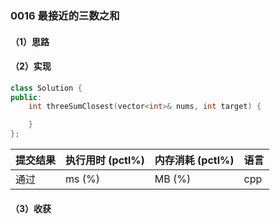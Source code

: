 ### 0016 最接近的三数之和

#### （1）思路

#### （2）实现

```cpp
class Solution {
public:
    int threeSumClosest(vector<int>& nums, int target) {

    }
};
```

| 提交结果 | 执行用时 (pctl%) | 内存消耗 (pctl%) | 语言 |
|:---------|:-----------------|:-----------------|:-----|
| 通过     |  ms (%)   |  MB (%)  | cpp  |

#### （3）收获
